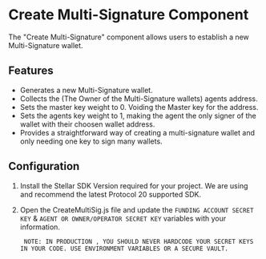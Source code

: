 # Create Multi-Signature Component

The "Create Multi-Signature" component allows users to establish a new Multi-Signature wallet.

## Features

- Generates a new Multi-Signature wallet.
- Collects the (The Owner of the Multi-Signature wallets) agents address.
- Sets the master key weight to 0. Voiding the Master key for the address.
- Sets the agents key weight to 1, making the agent the only signer of the wallet with their choosen wallet address.
- Provides a straightforward way of creating a multi-signature wallet and only needing one key to sign many wallets.

## Configuration

1. Install the Stellar SDK Version required for your project. We are using and recommend the latest Protocol 20 supported SDK.
2. Open the CreateMultiSig.js file and update the `FUNDING ACCOUNT SECRET KEY` & `AGENT OR OWNER/OPERATOR SECRET KEY` variables with your information.
 

		NOTE: IN PRODUCTION , YOU SHOULD NEVER HARDCODE YOUR SECRET KEYS IN YOUR CODE. USE ENVIRONMENT VARIABLES OR A SECURE VAULT.
